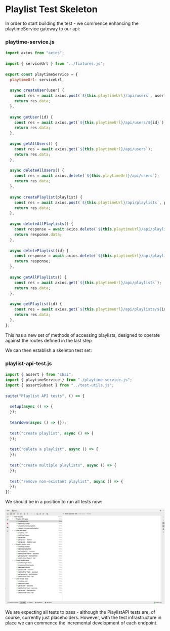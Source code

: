 # Playlist Test Skeleton

In order to start building the test - we commence enhancing the playtimeService gateway to our api:

### playtime-service.js

~~~javascript
import axios from "axios";

import { serviceUrl } from "../fixtures.js";

export const playtimeService = {
  playtimeUrl: serviceUrl,

  async createUser(user) {
    const res = await axios.post(`${this.playtimeUrl}/api/users`, user);
    return res.data;
  },

  async getUser(id) {
    const res = await axios.get(`${this.playtimeUrl}/api/users/${id}`);
    return res.data;
  },

  async getAllUsers() {
    const res = await axios.get(`${this.playtimeUrl}/api/users`);
    return res.data;
  },

  async deleteAllUsers() {
    const res = await axios.delete(`${this.playtimeUrl}/api/users`);
    return res.data;
  },

  async createPlaylist(playlist) {
    const res = await axios.post(`${this.playtimeUrl}/api/playlists`, playlist);
    return res.data;
  },

  async deleteAllPlaylists() {
    const response = await axios.delete(`${this.playtimeUrl}/api/playlists`);
    return response.data;
  },

  async deletePlaylist(id) {
    const response = await axios.delete(`${this.playtimeUrl}/api/playlists/${id}`);
    return response;
  },

  async getAllPlaylists() {
    const res = await axios.get(`${this.playtimeUrl}/api/playlists`);
    return res.data;
  },

  async getPlaylist(id) {
    const res = await axios.get(`${this.playtimeUrl}/api/playlists/${id}`);
    return res.data;
  },
};
~~~

This has a new set of methods of accessing playlists, designed to operate against the routes defined in the last step

We can then establish a skeleton test set:

### playlist-api-test.js

~~~javascript
import { assert } from "chai";
import { playtimeService } from "./playtime-service.js";
import { assertSubset } from "../test-utils.js";

suite("Playlist API tests", () => {

  setup(async () => {
  });

  teardown(async () => {});

  test("create playlist", async () => {
  });

  test("delete a playlist", async () => {
  });

  test("create multiple playlists", async () => {
  });

  test("remove non-existant playlist", async () => {
  });
});
~~~

We should be in a position to run all tests now:

![](img/01.png)

We are expecting all tests to pass - although the PlaylistAPI tests are, of course, currently just placeholders. However, with the test infrastructure in place we can commence the incremental development of each endpoint.